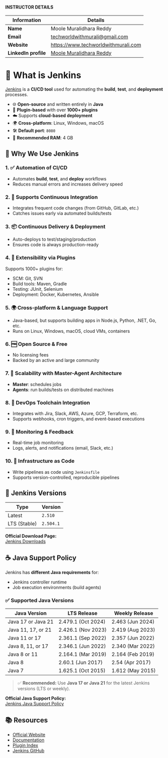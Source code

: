 #### INSTRUCTOR DETAILS

|  Information             | Details                                                                      |
|----------------------    |------------------------------------------------------------------------------|
| **Name**                 | Moole Muralidhara Reddy                                                      |
| **Email**                | techworldwithmurali@gmail.com                                                |
| **Website**              | https://www.techworldwithmurali.com               |
| **LinkedIn profile**     | [Moole Muralidhara Reddy](https://www.linkedin.com/in/moole-muralidhara-reddy) |

# 🧪 What is Jenkins

[Jenkins](https://www.jenkins.io/) is a **CI/CD tool** used for automating the **build**, **test**, and **deployment** processes.

- 🌐 **Open-source** and written entirely in **Java**
- 🔌 **Plugin-based** with over **1000+ plugins**
- ☁️ Supports **cloud-based deployment**
- 🌍 **Cross-platform**: Linux, Windows, macOS
- 🛠️ **Default port**: `8080`
- 💾 **Recommended RAM**: 4 GB

## 🚀 Why We Use Jenkins

### 1. ✅ Automation of CI/CD
- Automates **build**, **test**, and **deploy** workflows
- Reduces manual errors and increases delivery speed

### 2. 🔁 Supports Continuous Integration
- Integrates frequent code changes (from GitHub, GitLab, etc.)
- Catches issues early via automated builds/tests

### 3. 📦 Continuous Delivery & Deployment
- Auto-deploys to test/staging/production
- Ensures code is always production-ready

### 4. 🔌 Extensibility via Plugins
Supports 1000+ plugins for:
- SCM: Git, SVN
- Build tools: Maven, Gradle
- Testing: JUnit, Selenium
- Deployment: Docker, Kubernetes, Ansible

### 5. 🌍 Cross-platform & Language Support
- Java-based, but supports building apps in Node.js, Python, .NET, Go, etc.
- Runs on Linux, Windows, macOS, cloud VMs, containers

### 6. 🆓 Open Source & Free
- No licensing fees
- Backed by an active and large community

### 7. 📡 Scalability with Master-Agent Architecture
- **Master**: schedules jobs
- **Agents**: run builds/tests on distributed machines

### 8. 🔗 DevOps Toolchain Integration
- Integrates with Jira, Slack, AWS, Azure, GCP, Terraform, etc.
- Supports webhooks, cron triggers, and event-based executions

### 9. 👀 Monitoring & Feedback
- Real-time job monitoring
- Logs, alerts, and notifications (email, Slack, etc.)

### 10. 🧾 Infrastructure as Code
- Write pipelines as code using `Jenkinsfile`
- Supports version-controlled, reproducible pipelines

## 📌 Jenkins Versions

| Type         | Version   |
|--------------|-----------|
| Latest       | `2.510` |
| LTS (Stable) | `2.504.1`   |

 **Official Download Page:**  
[Jenkins Downloads](https://www.jenkins.io/download/)

## ☕ Java Support Policy

Jenkins has **different Java requirements** for:
- Jenkins controller runtime
- Job execution environments (build agents)

### ✅ Supported Java Versions

| **Java Version**             | **LTS Release**          | **Weekly Release**    |
|-----------------------------|--------------------------|------------------------|
| Java 17 or Java 21          | 2.479.1 (Oct 2024)       | 2.463 (Jun 2024)       |
| Java 11, 17, or 21          | 2.426.1 (Nov 2023)       | 2.419 (Aug 2023)       |
| Java 11 or 17               | 2.361.1 (Sep 2022)       | 2.357 (Jun 2022)       |
| Java 8, 11, or 17           | 2.346.1 (Jun 2022)       | 2.340 (Mar 2022)       |
| Java 8 or 11                | 2.164.1 (Mar 2019)       | 2.164 (Feb 2019)       |
| Java 8                      | 2.60.1 (Jun 2017)        | 2.54 (Apr 2017)        |
| Java 7                      | 1.625.1 (Oct 2015)       | 1.612 (May 2015)       |

> ✅ **Recommended:** Use **Java 17 or Java 21** for the latest Jenkins versions (LTS or weekly).

 **Official Java Support Policy:**  
[Jenkins Java Support Policy](https://www.jenkins.io/doc/book/platform-information/support-policy-java/)

## 📚 Resources

- [Official Website](https://www.jenkins.io/)
- [Documentation](https://www.jenkins.io/doc/)
- [Plugin Index](https://plugins.jenkins.io/)
- [Jenkins GitHub](https://github.com/jenkinsci/jenkins)
```
